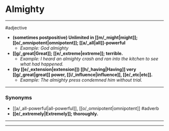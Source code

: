 # Almighty
---
#adjective
- **(sometimes postpositive) Unlimited in [[m/_might|might]]; [[o/_omnipotent|omnipotent]]; [[a/_all|all]]-powerful**
	- _Example: God almighty_
- **[[g/_great|Great]]; [[e/_extreme|extreme]]; terrible.**
	- _Example: I heard an almighty crash and ran into the kitchen to see what had happened._
- **(by [[e/_extension|extension]]) [[h/_having|Having]] very [[g/_great|great]] power, [[i/_influence|influence]], [[e/_etc|etc]].**
	- _Example: The almighty press condemned him without trial._
---
### Synonyms
- [[a/_all-powerful|all-powerful]], [[o/_omnipotent|omnipotent]]
#adverb
- **[[e/_extremely|Extremely]]; thoroughly.**
---
---
